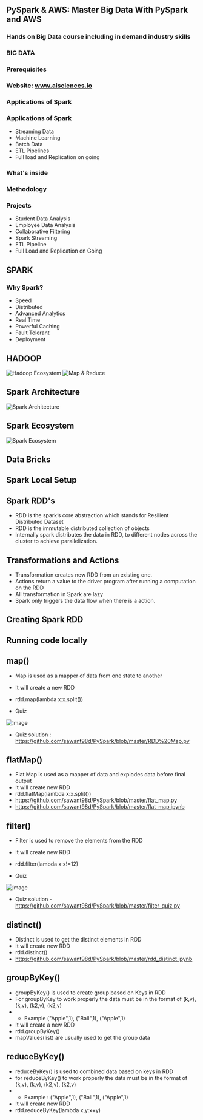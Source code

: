 ## PySpark & AWS: Master Big Data With PySpark and AWS
### Hands on Big Data course including in demand industry skills

### BIG DATA

### Prerequisites

### Website: www.aisciences.io

### Applications of Spark

### Applications of Spark 
- Streaming Data
- Machine Learning
- Batch Data
- ETL Pipelines
- Full load and Replication on going

### What's inside

### Methodology

### Projects
- Student Data Analysis
- Employee Data Analysis
- Collaborative Filtering
- Spark Streaming
- ETL Pipeline
- Full Load and Replication on Going

## SPARK
### Why Spark?
- Speed
- Distributed
- Advanced Analytics
- Real Time
- Powerful Caching
- Fault Tolerant
- Deployment

## HADOOP

![Hadoop Ecosystem](https://github.com/sawant98d/PySpark/blob/master/screenshot/1.png)
![Map & Reduce](https://github.com/sawant98d/PySpark/blob/master/screenshot/2.png)

## Spark Architecture
![Spark Architecture](https://github.com/sawant98d/PySpark/blob/master/screenshot/3.png)

## Spark Ecosystem
![Spark Ecosystem](https://github.com/sawant98d/PySpark/blob/master/screenshot/4.png)

## Data Bricks

## Spark Local Setup

## Spark RDD's
- RDD is the spark’s core abstraction which stands for Resilient Distributed Dataset
- RDD is the immutable distributed collection of objects
- Internally spark distributes the data in RDD, to different nodes across the cluster to achieve parallelization.

## Transformations and Actions
- Transformation creates new RDD from an existing one.
- Actions return a value to the driver program after running a computation on the RDD
- All transformation in Spark are lazy
- Spark only triggers the data flow when there is a action.

## Creating Spark RDD

## Running code locally

## map()
- Map is used as a mapper of data from one state to another
- It will create a new RDD
- rdd.map(lambda x:x.split())

- Quiz

![image](https://user-images.githubusercontent.com/53881680/132971263-78306af0-6977-4640-a7c5-0bbba8d74ae4.png)

- Quiz solution : https://github.com/sawant98d/PySpark/blob/master/RDD%20Map.py

## flatMap()
- Flat Map is used as a mapper of data and explodes data before final output 
- It will create new RDD
- rdd.flatMap(lambda x:x.split()) 
- https://github.com/sawant98d/PySpark/blob/master/flat_map.py
- https://github.com/sawant98d/PySpark/blob/master/flat_map.ipynb

## filter()
- Filter is used to remove the elements from the RDD
- It will create new RDD
- rdd.filter(lambda x:x!=12)

- Quiz

![image](https://user-images.githubusercontent.com/53881680/132971368-f468a306-4bcf-4c6b-9f73-40b29fe1cd96.png)

- Quiz solution - https://github.com/sawant98d/PySpark/blob/master/filter_quiz.py

## distinct()
- Distinct is used to get the distinct elements in RDD
- It will create new RDD
- rdd.distinct()
- https://github.com/sawant98d/PySpark/blob/master/rdd_distinct.ipynb

## groupByKey()
- groupByKey() is used to create group based on Keys in RDD
- For groupByKey to work properly the data must be in the format of (k,v), (k,v), (k2,v), (k2,v)
-  - Example ("Apple",1), ("Ball",1), ("Apple",1)
-  It will create a new RDD
-  rdd.groupByKey()
-  mapValues(list) are usually used to get the group data

## reduceByKey()
- reduceByKey() is used to combined data based on keys in RDD
- for reduceByKey() to work properly the data must be in the format of (k,v), (k,v), (k2,v), (k2,v)
-  - Example : ("Apple",1), ("Ball",1), ("Apple",1)
-  It will create new RDD
-  rdd.reduceByKey(lambda x,y:x+y)
